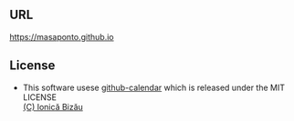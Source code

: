 ## URL
https://masaponto.github.io

## License
- This software usese [github-calendar](https://github.com/IonicaBizau/github-calendar) which is released under the MIT LICENSE  
  [(C) Ionică Bizău](http://showalicense.com/?fullname=Ionic%C4%83%20Biz%C4%83u%20%3Cbizauionica%40gmail.com%3E%20(https%3A%2F%2Fionicabizau.net)&year=2016#license-mit)
